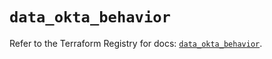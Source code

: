 # `data_okta_behavior`

Refer to the Terraform Registry for docs: [`data_okta_behavior`](https://registry.terraform.io/providers/okta/okta/4.11.1/docs/data-sources/behavior).
